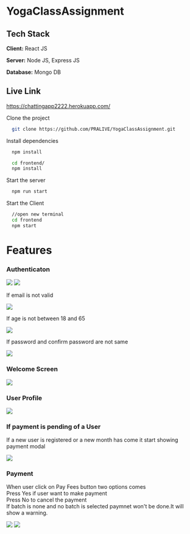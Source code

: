 # YogaClassAssignment

## Tech Stack

**Client:** React JS

**Server:** Node JS, Express JS

**Database:** Mongo DB
  
## Live Link

https://chattingapp2222.herokuapp.com/

Clone the project

```bash
  git clone https://github.com/PRALIVE/YogaClassAssignment.git
```

Install dependencies

```bash
  npm install
```

```bash
  cd frontend/
  npm install
```

Start the server

```bash
  npm run start
```
Start the Client

```bash
  //open new terminal
  cd frontend
  npm start
```

  
# Features

### Authenticaton
![](https://github.com/PRALIVE/YogaClassAssignment/blob/main/screenshots/loginpage.png)
![](https://github.com/PRALIVE/YogaClassAssignment/blob/main/screenshots/registerpage.png)

If email is not valid

![](https://github.com/PRALIVE/YogaClassAssignment/blob/main/screenshots/invalidemail.png)

If age is not between 18 and 65

![](https://github.com/PRALIVE/YogaClassAssignment/blob/main/screenshots/wrongage.png)

If password and confirm password are not same

![](https://github.com/PRALIVE/YogaClassAssignment/blob/main/screenshots/confirminvalid.png)

### Welcome Screen
![](https://github.com/PRALIVE/YogaClassAssignment/blob/main/screenshots/mainpage.png)
### User Profile
![](https://github.com/PRALIVE/YogaClassAssignment/blob/main/screenshots/userpage.png)
### If payment is pending of a User
If a new user is registered or a new month has come it start showing payment modal

![](https://github.com/PRALIVE/YogaClassAssignment/blob/main/screenshots/newuser.png)
### Payment 
When user click on Pay Fees button two options comes</br>
Press Yes if user want to make payment</br>
Press No to cancel the payment</br>
If batch is none and no batch is selected paymnet won't be done.It will show a warning.

![](https://github.com/PRALIVE/YogaClassAssignment/blob/main/screenshots/paymentmodal.png)
![](https://github.com/PRALIVE/YogaClassAssignment/blob/main/screenshots/warning.png)
